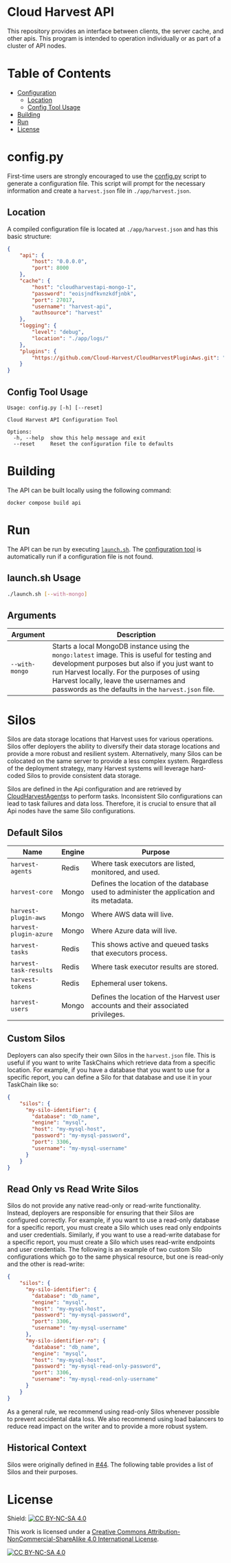 # Cloud Harvest API
This repository provides an interface between clients, the server cache, and other apis. This program is intended to operation individually or as part of a cluster of API nodes. 

# Table of Contents
- [Configuration](#configpy)
  - [Location](#location) 
  - [Config Tool Usage](#config-tool-usage)
- [Building](#building)
- [Run](#run)
- [License](#license)


# config.py
First-time users are strongly encouraged to use the [config.py](config.py) script to generate a configuration file. This script will prompt for the necessary information and create a `harvest.json` file in `./app/harvest.json`.

## Location
A compiled configuration file is located at `./app/harvest.json` and has this basic structure:
```json
{
    "api": {
        "host": "0.0.0.0",
        "port": 8000
    },
    "cache": {
        "host": "cloudharvestapi-mongo-1",
        "password": "eoisjndfkvnzkdfjnbk",
        "port": 27017,
        "username": "harvest-api",
        "authsource": "harvest"
    },
    "logging": {
        "level": "debug",
        "location": "./app/logs/"
    },
    "plugins": {
        "https://github.com/Cloud-Harvest/CloudHarvestPluginAws.git": "main"
    }
}
```

## Config Tool Usage
```
Usage: config.py [-h] [--reset]

Cloud Harvest API Configuration Tool

Options:
  -h, --help  show this help message and exit
  --reset     Reset the configuration file to defaults
```

# Building
The API can be built locally using the following command:
```
docker compose build api
```

# Run
The API can be run by executing [`launch.sh`](launch.sh). The [configuration tool](#config-tool-usage) is automatically run if a configuration file is not found.

## launch.sh Usage
```bash
./launch.sh [--with-mongo]
```

## Arguments
| Argument       | Description                                                                                                                                                                                                                                                                                    |
|----------------|------------------------------------------------------------------------------------------------------------------------------------------------------------------------------------------------------------------------------------------------------------------------------------------------|
| `--with-mongo` | Starts a local MongoDB instance using the `mongo:latest` image. This is useful for testing and development purposes but also if you just want to run Harvest locally. For the purposes of using Harvest locally, leave the usernames and passwords as the defaults in the `harvest.json` file. |


# Silos
Silos are data storage locations that Harvest uses for various operations. Silos offer deployers the ability to
diversify their data storage locations and provide a more robust and resilient system. Alternatively, many Silos can be
colocated on the same server to provide a less complex system. Regardless of the deployment strategy, many Harvest systems
will leverage hard-coded Silos to provide consistent data storage.

Silos are defined in the Api configuration and are retrieved by [CloudHarvestAgents](https://github.com/Cloud-Harvest/CloudHarvestAgent)s
to perform tasks. Inconsistent Silo configurations can lead to task failures and data loss. Therefore, it is crucial to
ensure that all Api nodes have the same Silo configurations.

## Default Silos
| Name                   | Engine | Purpose                                                                                   |
|------------------------|--------|-------------------------------------------------------------------------------------------|
| `harvest-agents`       | Redis  | Where task executors are listed, monitored, and used.                                     |
| `harvest-core`         | Mongo  | Defines the location of the database used to administer the application and its metadata. |
| `harvest-plugin-aws`   | Mongo  | Where AWS data will live.                                                                 |
| `harvest-plugin-azure` | Mongo  | Where Azure data will live.                                                               |
| `harvest-tasks`        | Redis  | This shows active and queued tasks that executors process.                                |
| `harvest-task-results` | Redis  | Where task executor results are stored.                                                   |
| `harvest-tokens`       | Redis  | Ephemeral user tokens.                                                                    |
| `harvest-users`        | Mongo  | Defines the location of the Harvest user accounts and their associated privileges.        |

## Custom Silos
Deployers can also specify their own Silos in the `harvest.json` file. This is useful if you want to write TaskChains
which retrieve data from a specific location. For example, if you have a database that you want to use for a specific
report, you can define a Silo for that database and use it in your TaskChain like so:

```json
{
    "silos": {
      "my-silo-identifier": {
        "database": "db_name",
        "engine": "mysql",
        "host": "my-mysql-host",
        "password": "my-mysql-password",
        "port": 3306,
        "username": "my-mysql-username"
      }
    }
}
```

## Read Only vs Read Write Silos
Silos do not provide any native read-only or read-write functionality. Instead, deployers are responsible for ensuring
that their Silos are configured correctly. For example, if you want to use a read-only database for a specific report,
you must create a Silo which uses read only endpoints and user credentials. Similarly, if you want to use a read-write
database for a specific report, you must create a Silo which uses read-write endpoints and user credentials. The following
is an example of two custom Silo configurations which go to the same physical resource, but one is read-only and the other
is read-write:

```json
{
    "silos": {
      "my-silo-identifier": {
        "database": "db_name",
        "engine": "mysql",
        "host": "my-mysql-host",
        "password": "my-mysql-password",
        "port": 3306,
        "username": "my-mysql-username"
      },
      "my-silo-identifier-ro": {
        "database": "db_name",
        "engine": "mysql",
        "host": "my-mysql-host",
        "password": "my-mysql-read-only-password",
        "port": 3306,
        "username": "my-mysql-read-only-username"
      }
    }
}
```

As a general rule, we recommend using read-only Silos whenever possible to prevent accidental data loss. We also recommend
using load balancers to reduce read impact on the writer and to provide a more robust system.

## Historical Context
Silos were originally defined in [#44](https://github.com/Cloud-Harvest/CloudHarvestApi/issues/44). The following table
provides a list of Silos and their purposes.

# License
Shield: [![CC BY-NC-SA 4.0][cc-by-nc-sa-shield]][cc-by-nc-sa]

This work is licensed under a
[Creative Commons Attribution-NonCommercial-ShareAlike 4.0 International License][cc-by-nc-sa].

[![CC BY-NC-SA 4.0][cc-by-nc-sa-image]][cc-by-nc-sa]

[cc-by-nc-sa]: http://creativecommons.org/licenses/by-nc-sa/4.0/
[cc-by-nc-sa-image]: https://licensebuttons.net/l/by-nc-sa/4.0/88x31.png
[cc-by-nc-sa-shield]: https://img.shields.io/badge/License-CC%20BY--NC--SA%204.0-lightgrey.svg
